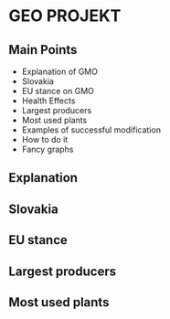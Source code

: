 # GEO PROJEKT

## Main Points
 - Explanation of GMO
 - Slovakia
 - EU stance on GMO
 - Health Effects
 - Largest producers
 - Most used plants
 - Examples of successful modification
 - How to do it
 - Fancy graphs

## Explanation



## Slovakia

## EU stance

## Largest producers

## Most used plants

